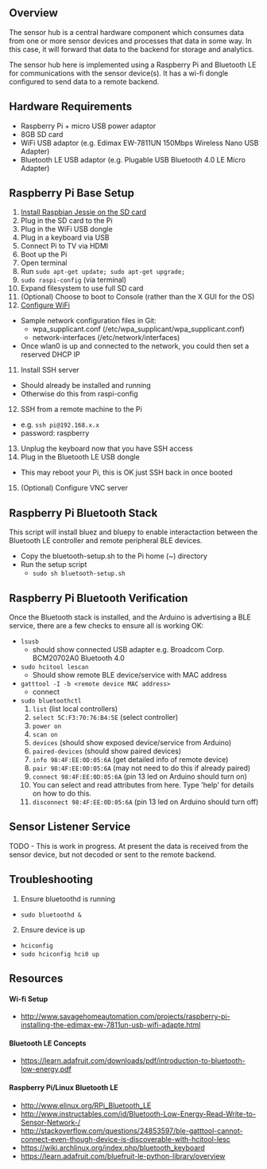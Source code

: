 ## Overview
The sensor hub is a central hardware component which consumes data from one or more
sensor devices and processes that data in some way. In this case, it will forward that data
to the backend for storage and analytics.

The sensor hub here is implemented using a Raspberry Pi and Bluetooth LE for communications
with the sensor device(s). It has a wi-fi dongle configured to send data to a remote backend.

## Hardware Requirements
- Raspberry Pi + micro USB power adaptor
- 8GB SD card
- WiFi USB adaptor (e.g. Edimax EW-7811UN 150Mbps Wireless Nano USB Adapter)
- Bluetooth LE USB adaptor (e.g. Plugable USB Bluetooth 4.0 LE Micro Adapter)

## Raspberry Pi Base Setup
1. [Install Raspbian Jessie on the SD card](https://www.raspberrypi.org/documentation/installation/installing-images/mac.md)
2. Plug in the SD card to the Pi
3. Plug in the WiFi USB dongle
4. Plug in a keyboard via USB
5. Connect Pi to TV via HDMI
6. Boot up the Pi
7. Open terminal
8. Run `sudo apt-get update; sudo apt-get upgrade;`
9. `sudo raspi-config` (via terminal)
  1. Expand filesystem to use full SD card
  2. (Optional) Choose to boot to Console (rather than the X GUI for the OS)
10. [Configure WiFi](http://www.savagehomeautomation.com/projects/raspberry-pi-installing-the-edimax-ew-7811un-usb-wifi-adapte.html)
  - Sample network configuration files in Git:
    - wpa_supplicant.conf (/etc/wpa_supplicant/wpa_supplicant.conf)
    - network-interfaces (/etc/network/interfaces)
  - Once wlan0 is up and connected to the network, you could then set a reserved DHCP IP
11. Install SSH server
  - Should already be installed and running
  - Otherwise do this from raspi-config
12. SSH from a remote machine to the Pi
  - e.g. `ssh pi@192.168.x.x`
  - password: raspberry
13. Unplug the keyboard now that you have SSH access
14. Plug in the Bluetooth LE USB dongle
  - This may reboot your Pi, this is OK just SSH back in once booted
15. (Optional) Configure VNC server

## Raspberry Pi Bluetooth Stack
This script will install bluez and bluepy to enable interactaction between the Bluetooth LE controller and remote peripheral BLE devices.

- Copy the bluetooth-setup.sh to the Pi home (~) directory
- Run the setup script
  - `sudo sh bluetooth-setup.sh`

## Raspberry Pi Bluetooth Verification
Once the Bluetooth stack is installed, and the Arduino is advertising a BLE service, there are a few checks to ensure all is working OK:

- `lsusb`
  - should show connected USB adapter e.g. Broadcom Corp. BCM20702A0 Bluetooth 4.0
- `sudo hcitool lescan`
  - Should show remote BLE device/service with MAC address
- `gatttool -I -b <remote device MAC address>`
  - connect
- `sudo bluetoothctl`
  1. `list` (list local controllers)
  2. `select 5C:F3:70:76:B4:5E` (select controller)
  3. `power on`
  4. `scan on`
  5. `devices` (should show exposed device/service from Arduino)
  6. `paired-devices` (should show paired devices)
  7. `info 98:4F:EE:0D:05:6A` (get detailed info of remote device)
  8. `pair 98:4F:EE:0D:05:6A` (may not need to do this if already paired)
  9. `connect 98:4F:EE:0D:05:6A` (pin 13 led on Arduino should turn on)
  10. You can select and read attributes from here. Type 'help' for details on how to do this.
  11. `disconnect 98:4F:EE:0D:05:6A` (pin 13 led on Arduino should turn off)

## Sensor Listener Service
TODO - This is work in progress. At present the data is received from the sensor device, but not decoded or sent to the remote backend.

## Troubleshooting
1. Ensure bluetoothd is running
  - `sudo bluetoothd &`
2. Ensure device is up
  - `hciconfig`
  - `sudo hciconfig hci0 up`

## Resources
#### Wi-fi Setup
* http://www.savagehomeautomation.com/projects/raspberry-pi-installing-the-edimax-ew-7811un-usb-wifi-adapte.html

#### Bluetooth LE Concepts
* https://learn.adafruit.com/downloads/pdf/introduction-to-bluetooth-low-energy.pdf

#### Raspberry Pi/Linux Bluetooth LE
* http://www.elinux.org/RPi_Bluetooth_LE
* http://www.instructables.com/id/Bluetooth-Low-Energy-Read-Write-to-Sensor-Network-/
* http://stackoverflow.com/questions/24853597/ble-gatttool-cannot-connect-even-though-device-is-discoverable-with-hcitool-lesc
* https://wiki.archlinux.org/index.php/bluetooth_keyboard
* https://learn.adafruit.com/bluefruit-le-python-library/overview
